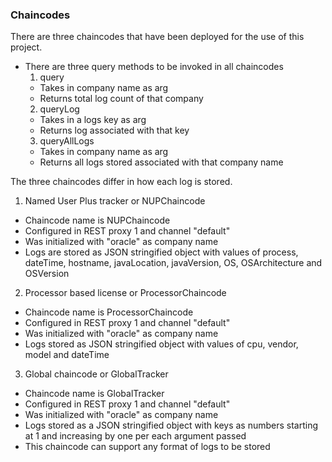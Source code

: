 ### Chaincodes

There are three chaincodes that have been deployed for the use of this project.
- There are three query methods to be invoked in all chaincodes
  1. query
    - Takes in company name as arg
    - Returns total log count of that company
  2. queryLog
    - Takes in a logs key as arg
    - Returns log associated with that key
  3. queryAllLogs
    - Takes in company name as arg
    - Returns all logs stored associated with that company name

The three chaincodes differ in how each log is stored. 

1. Named User Plus tracker or NUPChaincode
  - Chaincode name is NUPChaincode
  - Configured in REST proxy 1 and channel "default"
  - Was initialized with "oracle" as company name
  - Logs are stored as JSON stringified object with values of process, dateTime, hostname, javaLocation, javaVersion, OS, OSArchitecture and OSVersion

2. Processor based license or ProcessorChaincode
  - Chaincode name is ProcessorChaincode
  - Configured in REST proxy 1 and channel "default"
  - Was initialized with "oracle" as company name
  - Logs stored as JSON stringified object with values of cpu, vendor, model and dateTime

3. Global chaincode or GlobalTracker
  - Chaincode name is GlobalTracker
  - Configured in REST proxy 1 and channel "default"
  - Was initialized with "oracle" as company name
  - Logs stored as a JSON stringified object with keys as numbers starting at 1 and increasing by one per each argument passed
  - This chaincode can support any format of logs to be stored

